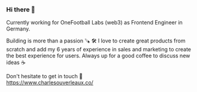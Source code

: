 ### Hi there 👋

Currently working for OneFootball Labs (web3) as Frontend Engineer in Germany.

Building is more than a passion 🪚 🛠 I love to create great products from scratch and add my 6 years of experience in sales and marketing to create the best experience for users. Always up for a good coffee to discuss new ideas ☕️

Don't hesitate to get in touch 💬 <br>
https://www.charlesouverleaux.co/

<!--
**CharlesOuverleaux/charlesouverleaux** is a ✨ _special_ ✨ repository because its `README.md` (this file) appears on your GitHub profile.

Here are some ideas to get you started:

- 🔭 I’m currently working on ...
- 🌱 I’m currently learning ...
- 👯 I’m looking to collaborate on ...
- 🤔 I’m looking for help with ...
- 💬 Ask me about ...
- 📫 How to reach me: ...
- 😄 Pronouns: ...
- ⚡ Fun fact: ...
-->
